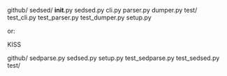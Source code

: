 github/
    sedsed/
        __init__.py
        sedsed.py
        cli.py
        parser.py
        dumper.py
    test/
        test_cli.py
        test_parser.py
        test_dumper.py
    setup.py


or:

KISS

github/
    sedparse.py
    sedsed.py
    setup.py
    test_sedparse.py
    test_sedsed.py
    test/
